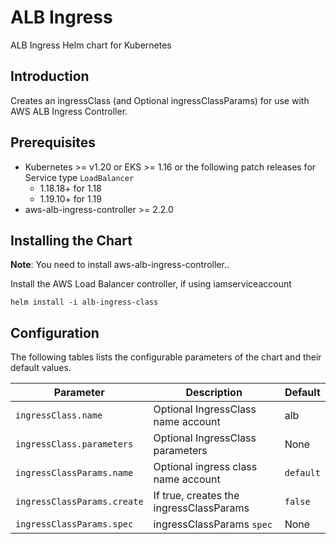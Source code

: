 # ALB Ingress

ALB Ingress Helm chart for Kubernetes


## Introduction
Creates an ingressClass (and Optional ingressClassParams) for use with AWS ALB Ingress Controller.

## Prerequisites
- Kubernetes >= v1.20 or EKS >= 1.16 or the following patch releases for Service type `LoadBalancer`
   - 1.18.18+ for 1.18
   - 1.19.10+ for 1.19
- aws-alb-ingress-controller >= 2.2.0

## Installing the Chart
**Note**: You need to install aws-alb-ingress-controller..


Install the AWS Load Balancer controller, if using iamserviceaccount
```shell script
helm install -i alb-ingress-class
```

## Configuration

The following tables lists the configurable parameters of the chart and their default values.

| Parameter                                   | Description                                                                                              | Default                                                                            |
| ------------------------------------------- | -------------------------------------------------------------------------------------------------------- | ---------------------------------------------------------------------------------- |
| `ingressClass.name`                | Optional IngressClass name account                                                           | alb                                                                               |
| `ingressClass.parameters`                | Optional IngressClass parameters                                         | None                                                                          |
| `ingressClassParams.name`                     | Optional ingress class name account                                                           | `default`                                                                             |
| `ingressClassParams.create`                       | If true, creates the ingressClassParams                                                       | `false`                                                                               |
| `ingressClassParams.spec`             | ingressClassParams `spec`                                                 | None                                                                                 |
